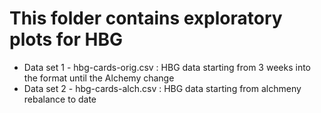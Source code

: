 # This folder contains exploratory plots for HBG
* Data set 1 - hbg-cards-orig.csv : HBG data starting from 3 weeks into the format until the Alchemy change 
* Data set 2 - hbg-cards-alch.csv : HBG data starting from alchmeny rebalance to date
